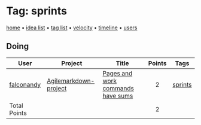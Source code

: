 # Tag: sprints

[home](../index.md) • [idea list](../ideas.md) • [tag list](../tags.md) • [velocity](../velocity.md) • [timeline](../timeline.md) • [users](../users.md)

## Doing
| User | Project | Title | Points | Tags |
|---|---|---|:---:|---|
| [falconandy](../users/Andrey%20Sokolov.md) | [Agilemarkdown-project](../agilemarkdown-project.md) | [Pages and work commands have sums](../agilemarkdown-project/Pages-and-work-commands-have-sums.md) | 2 | [sprints](sprints.md) |
| Total Points | | | 2 | |
